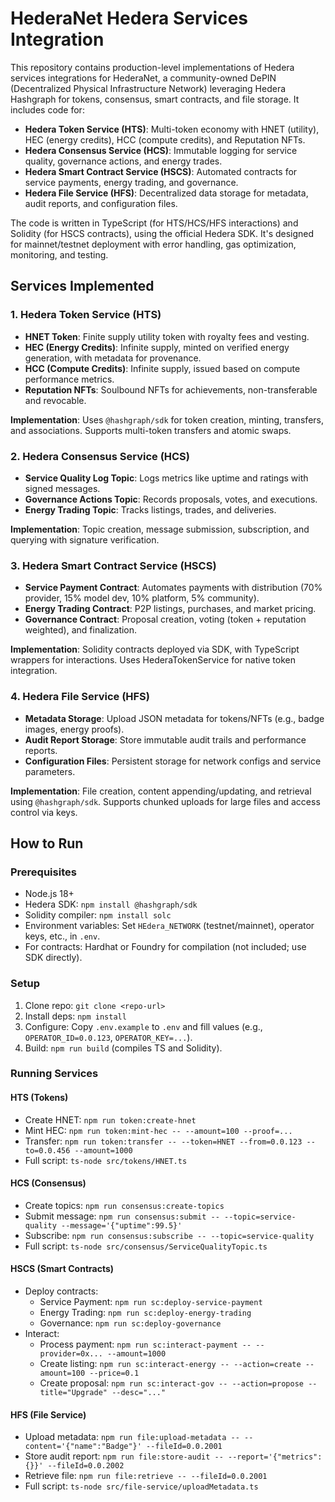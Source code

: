 # HederaNet Hedera Services Integration

This repository contains production-level implementations of Hedera services integrations for HederaNet, a community-owned DePIN (Decentralized Physical Infrastructure Network) leveraging Hedera Hashgraph for tokens, consensus, smart contracts, and file storage. It includes code for:

- **Hedera Token Service (HTS)**: Multi-token economy with HNET (utility), HEC (energy credits), HCC (compute credits), and Reputation NFTs.
- **Hedera Consensus Service (HCS)**: Immutable logging for service quality, governance actions, and energy trades.
- **Hedera Smart Contract Service (HSCS)**: Automated contracts for service payments, energy trading, and governance.
- **Hedera File Service (HFS)**: Decentralized data storage for metadata, audit reports, and configuration files.

The code is written in TypeScript (for HTS/HCS/HFS interactions) and Solidity (for HSCS contracts), using the official Hedera SDK. It's designed for mainnet/testnet deployment with error handling, gas optimization, monitoring, and testing.

## Services Implemented

### 1. Hedera Token Service (HTS)
- **HNET Token**: Finite supply utility token with royalty fees and vesting.
- **HEC (Energy Credits)**: Infinite supply, minted on verified energy generation, with metadata for provenance.
- **HCC (Compute Credits)**: Infinite supply, issued based on compute performance metrics.
- **Reputation NFTs**: Soulbound NFTs for achievements, non-transferable and revocable.

**Implementation**: Uses `@hashgraph/sdk` for token creation, minting, transfers, and associations. Supports multi-token transfers and atomic swaps.

### 2. Hedera Consensus Service (HCS)
- **Service Quality Log Topic**: Logs metrics like uptime and ratings with signed messages.
- **Governance Actions Topic**: Records proposals, votes, and executions.
- **Energy Trading Topic**: Tracks listings, trades, and deliveries.

**Implementation**: Topic creation, message submission, subscription, and querying with signature verification.

### 3. Hedera Smart Contract Service (HSCS)
- **Service Payment Contract**: Automates payments with distribution (70% provider, 15% model dev, 10% platform, 5% community).
- **Energy Trading Contract**: P2P listings, purchases, and market pricing.
- **Governance Contract**: Proposal creation, voting (token + reputation weighted), and finalization.

**Implementation**: Solidity contracts deployed via SDK, with TypeScript wrappers for interactions. Uses HederaTokenService for native token integration.

### 4. Hedera File Service (HFS)
- **Metadata Storage**: Upload JSON metadata for tokens/NFTs (e.g., badge images, energy proofs).
- **Audit Report Storage**: Store immutable audit trails and performance reports.
- **Configuration Files**: Persistent storage for network configs and service parameters.

**Implementation**: File creation, content appending/updating, and retrieval using `@hashgraph/sdk`. Supports chunked uploads for large files and access control via keys.

## How to Run

### Prerequisites
- Node.js 18+
- Hedera SDK: `npm install @hashgraph/sdk`
- Solidity compiler: `npm install solc`
- Environment variables: Set `HEdera_NETWORK` (testnet/mainnet), operator keys, etc., in `.env`.
- For contracts: Hardhat or Foundry for compilation (not included; use SDK directly).

### Setup
1. Clone repo: `git clone <repo-url>`
2. Install deps: `npm install`
3. Configure: Copy `.env.example` to `.env` and fill values (e.g., `OPERATOR_ID=0.0.123`, `OPERATOR_KEY=...`).
4. Build: `npm run build` (compiles TS and Solidity).

### Running Services

#### HTS (Tokens)
- Create HNET: `npm run token:create-hnet`
- Mint HEC: `npm run token:mint-hec -- --amount=100 --proof=...`
- Transfer: `npm run token:transfer -- --token=HNET --from=0.0.123 --to=0.0.456 --amount=1000`
- Full script: `ts-node src/tokens/HNET.ts`

#### HCS (Consensus)
- Create topics: `npm run consensus:create-topics`
- Submit message: `npm run consensus:submit -- --topic=service-quality --message='{"uptime":99.5}'`
- Subscribe: `npm run consensus:subscribe -- --topic=service-quality`
- Full script: `ts-node src/consensus/ServiceQualityTopic.ts`

#### HSCS (Smart Contracts)
- Deploy contracts:
  - Service Payment: `npm run sc:deploy-service-payment`
  - Energy Trading: `npm run sc:deploy-energy-trading`
  - Governance: `npm run sc:deploy-governance`
- Interact:
  - Process payment: `npm run sc:interact-payment -- --provider=0x... --amount=1000`
  - Create listing: `npm run sc:interact-energy -- --action=create --amount=100 --price=0.1`
  - Create proposal: `npm run sc:interact-gov -- --action=propose --title="Upgrade" --desc="..."`

#### HFS (File Service)
- Upload metadata: `npm run file:upload-metadata -- --content='{"name":"Badge"}' --fileId=0.0.2001`
- Store audit report: `npm run file:store-audit -- --report='{"metrics":{}}' --fileId=0.0.2002`
- Retrieve file: `npm run file:retrieve -- --fileId=0.0.2001`
- Full script: `ts-node src/file-service/uploadMetadata.ts`
